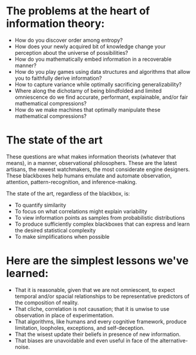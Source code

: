 # The problems at the heart of information theory:

* How do you discover order among entropy?
* How does your newly acquired bit of knowledge change your perception about the universe of possibilities?
* How do you mathematically embed information in a recoverable manner?
* How do you play games using data structures and algorithms that allow you to faithfully derive information?
* How to capture variance while optimally sacrificing generalizability?
* Where along the dichotamy of being blindfolded and limited omniescence do we find accurate, performant, explainable, and/or fair mathematical compressions?
* How do we make machines that optimally manipulate these mathematical compressions?

# The state of the art
These questions are what makes information theorists (whatever that means), in a manner, observational philosophers. These are the latest artisans, the newest watchmakers, the most considerate engine designers. These blackboxes help humans emulate and automate observation, attention, pattern-recognition, and inference-making. 

The state of the art, regardless of the blackbox, is:
* To quantify similarity
* To focus on what correlations might explain variability
* To view information points as samples from probabilistic distributions
* To produce sufficiently complex blackboxes that can express and learn the desired statistical complexity
* To make simplifications when possible

# Here are the simplest lessons we've learned:
* That it is reasonable, given that we are not omniescent, to expect temporal and/or spacial relationships to be representative predictors of the composition of reality.
* That cliche, correlation is not causation; that it is unwise to use observation in place of experimentation.
* That algorithms, like humans and every cognitive framework, produce limitation, loopholes, exceptions, and self-deception.
* That the wisest update their beliefs in presence of new information.
* That biases are unavoidable and even useful in face of the alternative- noise.
